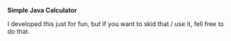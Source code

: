**Simple Java Calculator**

I developed this just for fun, but if you want to skid that / use it, fell free to do that.
